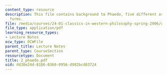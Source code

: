 ```yaml
---
content_type: resource
description: This file contains background to Phaedo, five different arguments and
  forms.
file: /media/courses/24-01-classics-in-western-philosophy-spring-2006/dd38e24d818603600956d982bcd83724_2_phaedo.pdf
file_type: application/pdf
learning_resource_types:
- Lecture Notes
ocw_type: OCWFile
parent_title: Lecture Notes
parent_type: CourseSection
resourcetype: Document
title: 2_phaedo.pdf
uid: dd38e24d-8186-0360-0956-d982bcd83724
---
```

